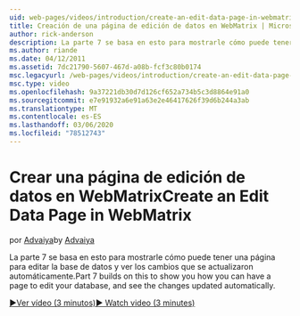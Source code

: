 ```yaml
---
uid: web-pages/videos/introduction/create-an-edit-data-page-in-webmatrix
title: Creación de una página de edición de datos en WebMatrix | Microsoft Docs
author: rick-anderson
description: La parte 7 se basa en esto para mostrarle cómo puede tener una página para editar la base de datos y ver los cambios que se actualizaron automáticamente.
ms.author: riande
ms.date: 04/12/2011
ms.assetid: 7dc21790-5607-467d-a08b-fcf3c80b0174
msc.legacyurl: /web-pages/videos/introduction/create-an-edit-data-page-in-webmatrix
msc.type: video
ms.openlocfilehash: 9a37221db30d7d126cf652a734b5c3d8864e91a0
ms.sourcegitcommit: e7e91932a6e91a63e2e46417626f39d6b244a3ab
ms.translationtype: MT
ms.contentlocale: es-ES
ms.lasthandoff: 03/06/2020
ms.locfileid: "78512743"
---
```

# <a name="create-an-edit-data-page-in-webmatrix"></a><span data-ttu-id="61eb1-103">Crear una página de edición de datos en WebMatrix</span><span class="sxs-lookup"><span data-stu-id="61eb1-103">Create an Edit Data Page in WebMatrix</span></span>

<span data-ttu-id="61eb1-104">por [Advaiya](https://twitter.com/Advaiyasolns)</span><span class="sxs-lookup"><span data-stu-id="61eb1-104">by [Advaiya](https://twitter.com/Advaiyasolns)</span></span>

<span data-ttu-id="61eb1-105">La parte 7 se basa en esto para mostrarle cómo puede tener una página para editar la base de datos y ver los cambios que se actualizaron automáticamente.</span><span class="sxs-lookup"><span data-stu-id="61eb1-105">Part 7 builds on this to show you how you can have a page to edit your database, and see the changes updated automatically.</span></span>

[<span data-ttu-id="61eb1-106">&#9654;Ver vídeo (3 minutos)</span><span class="sxs-lookup"><span data-stu-id="61eb1-106">&#9654; Watch video (3 minutes)</span></span>](https://channel9.msdn.com/Blogs/ASP-NET-Site-Videos/create-an-edit-data-page-in-webmatrix)
